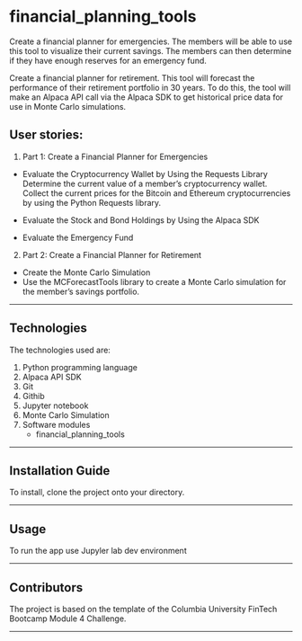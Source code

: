 # financial_planning_tools

Create a financial planner for emergencies. The members will be able to use this tool to visualize their current savings. The members can then determine if they have enough reserves for an emergency fund.

Create a financial planner for retirement. This tool will forecast the performance of their retirement portfolio in 30 years. To do this, the tool will make an Alpaca API call via the Alpaca SDK to get historical price data for use in Monte Carlo simulations.

## User stories:
1. Part 1: Create a Financial Planner for Emergencies
- Evaluate the Cryptocurrency Wallet by Using the Requests Library
Determine the current value of a member’s cryptocurrency wallet.
Collect the current prices for the Bitcoin and Ethereum cryptocurrencies by using the Python Requests library.

- Evaluate the Stock and Bond Holdings by Using the Alpaca SDK

- Evaluate the Emergency Fund

2. Part 2: Create a Financial Planner for Retirement
- Create the Monte Carlo Simulation
- Use the MCForecastTools library to create a Monte Carlo simulation for the member’s savings portfolio. 
---

## Technologies

The technologies used are:
1. Python programming language
2. Alpaca API SDK
3. Git
4. Githib
5. Jupyter notebook
6. Monte Carlo Simulation
7. Software modules
    - financial_planning_tools

---


## Installation Guide

To install, clone the project onto your directory.

---

## Usage

To run the app use Jupyler lab dev environment

---

## Contributors

The project is based on the template of the Columbia University FinTech Bootcamp Module 4 Challenge.

---